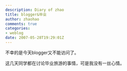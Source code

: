 ```yaml
---
description: Diary of zhao
title: blogger&毕业
author: zhaohao
comments: true
categories:
- weblog
date: 2007-05-28T19:29:01Z
---
```


不幸的是今天blogger又不能访问了。   

这几天同学都在讨论毕业旅游的事情，可是我没有一丝心情。   
